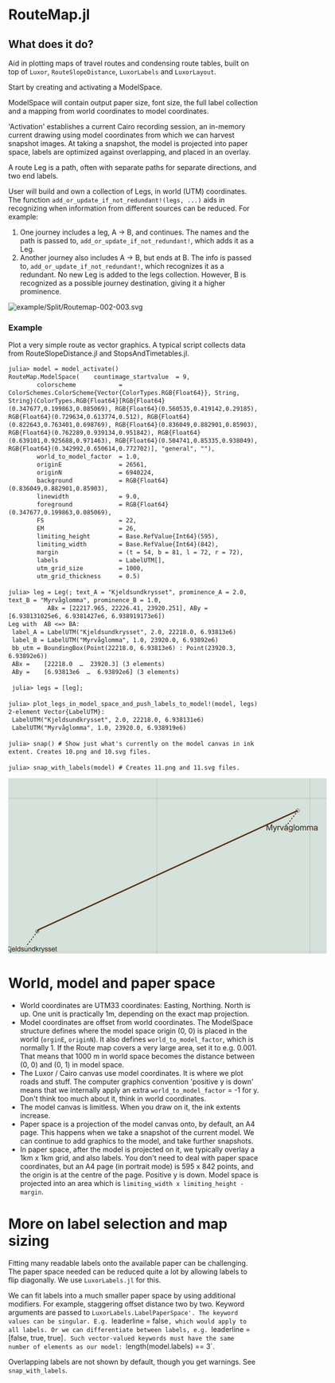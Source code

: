# RouteMap.jl

## What does it do?

Aid in plotting maps of travel routes and condensing route tables, built on top of `Luxor`, `RouteSlopeDistance`, `LuxorLabels` and `LuxorLayout`.

Start by creating and activating a ModelSpace. 

ModelSpace will contain output paper size, font size, the full label collection and a mapping from
world coordinates to model coordinates.

'Activation' establishes a current Cairo recording session, an in-memory current drawing using 
model coordinates from which we can harvest snapshot images. At taking a snapshot, the model is projected 
into paper space, labels are optimized against overlapping, and placed in an overlay.

A route Leg is a path, often with separate paths for separate directions, and two end labels.

User will build and own a collection of Legs, in world (UTM) coordinates.
The function  `add_or_update_if_not_redundant!(legs, ...)` aids
in recognizing when information from different sources can be reduced. For example:

   1) One journey includes a leg, A -> B, and continues. The names and the path is passed to, 
   `add_or_update_if_not_redundant!`, which adds it as a Leg.
   2) Another journey also includes A -> B, but ends at B. The info is passed to, `add_or_update_if_not_redundant!`,
   which recognizes it as a redundant. No new Leg is added to the legs collection. However, 
   B is recognized as a possible journey destination, giving it a higher prominence. 

<img src="example/Split/Routemap-002-003.svg" alt = "example/Split/Routemap-002-003.svg" style="display: inline-block; margin: 0 auto; max-width: 640px">


### Example

Plot a very simple route as vector graphics. A typical script collects data from RouteSlopeDistance.jl and StopsAndTimetables.jl.

```
julia> model = model_activate()
RouteMap.ModelSpace(    countimage_startvalue  = 9,
        colorscheme            = ColorSchemes.ColorScheme{Vector{ColorTypes.RGB{Float64}}, String, String}(ColorTypes.RGB{Float64}[RGB{Float64}(0.347677,0.199863,0.085069), RGB{Float64}(0.560535,0.419142,0.29185), RGB{Float64}(0.729634,0.613774,0.512), RGB{Float64}(0.822643,0.763401,0.698769), RGB{Float64}(0.836049,0.882901,0.85903), RGB{Float64}(0.762289,0.939134,0.951842), RGB{Float64}(0.639101,0.925688,0.971463), RGB{Float64}(0.504741,0.85335,0.938049), RGB{Float64}(0.342992,0.650614,0.772702)], "general", ""),
        world_to_model_factor  = 1.0,
        originE                = 26561,
        originN                = 6940224,
        background             = RGB{Float64}(0.836049,0.882901,0.85903),
        linewidth              = 9.0,
        foreground             = RGB{Float64}(0.347677,0.199863,0.085069),
        FS                     = 22,
        EM                     = 26,
        limiting_height        = Base.RefValue{Int64}(595),
        limiting_width         = Base.RefValue{Int64}(842),
        margin                 = (t = 54, b = 81, l = 72, r = 72),
        labels                 = LabelUTM[],
        utm_grid_size          = 1000,
        utm_grid_thickness     = 0.5)

julia> leg = Leg(; text_A = "Kjeldsundkrysset", prominence_A = 2.0, text_B = "Myrvåglomma", prominence_B = 1.0,
           ABx = [22217.965, 22226.41, 23920.251], ABy = [6.938131025e6, 6.9381427e6, 6.938919173e6])
Leg with  AB <=> BA:
 label_A = LabelUTM("Kjeldsundkrysset", 2.0, 22218.0, 6.93813e6)
 label_B = LabelUTM("Myrvåglomma", 1.0, 23920.0, 6.93892e6)
 bb_utm = BoundingBox(Point(22218.0, 6.93813e6) : Point(23920.3, 6.93892e6))
 ABx =    [22218.0  …  23920.3] (3 elements)
 ABy =    [6.93813e6  …  6.93892e6] (3 elements)

 julia> legs = [leg];

julia> plot_legs_in_model_space_and_push_labels_to_model!(model, legs)
2-element Vector{LabelUTM}:
 LabelUTM("Kjeldsundkrysset", 2.0, 22218.0, 6.938131e6)
 LabelUTM("Myrvåglomma", 1.0, 23920.0, 6.938919e6)

julia> snap() # Show just what's currently on the model canvas in ink extent. Creates 10.png and 10.svg files.

julia> snap_with_labels(model) # Creates 11.png and 11.svg files.
```
<img src="resources/22.svg" alt = "11.svg" style="display: inline-block; margin: 0 auto; max-width: 640px">

# World, model and paper space

- World coordinates are UTM33 coordinates: Easting, Northing. North is up. One unit is practically 1m, depending on the exact map projection. 
- Model coordinates are offset from world coordinates. The ModelSpace structure defines where the model space origin (0, 0) is placed in the world (`orginE`, `originN`). It also defines `world_to_model_factor`, which is normally 1. If the Route map covers a very large area, set it to e.g. 0.001. That means that 1000 m in world space becomes the distance between (0, 0) and (0, 1) in model space.
- The Luxor / Cairo canvas use model coordinates. It is where we plot roads and stuff. The computer graphics convention 'positive y is down' means that we internally apply an extra `world_to_model_factor` = -1 for y. Don't think too much about it, think in world coordinates. 
- The model canvas is limitless. When you draw on it, the ink extents increase. 
- Paper space is a projection of the model canvas onto, by default, an A4 page. This happens when we take a snapshot of the current model.
  We can continue to add graphics to the model, and take further snapshots.
- In paper space, after the model is projected on it, we typically overlay a 1km x 1km grid, and also labels. You don't need to deal with paper space coordinates, but an A4 page (in portrait mode) is 595 x 842 points, and the origin is at the centre of the page. Positive y is down. Model space is projected into an area which is `limiting_width x limiting_height - margin`.


# More on label selection and map sizing

Fitting many readable labels onto the available paper can be challenging. The paper space needed can be
reduced quite a lot by allowing labels to flip diagonally. We use `LuxorLabels.jl` for this.

We can fit labels into a much smaller paper space by using additional modifiers. For example, 
staggering offset distance two by two. Keyword arguments are passed to `LuxorLabels.LabelPaperSpace'.
The keyword values can be singular. E.g. `leaderline = false`, which would apply to all labels.
Or we can differentiate between labels, e.g. `leaderline = [false, true, true]`. Such vector-valued keywords
must have the same number of elements as our model: `length(model.labels) == 3`. 

Overlapping labels are not shown by default, though you get warnings. See `snap_with_labels`.

